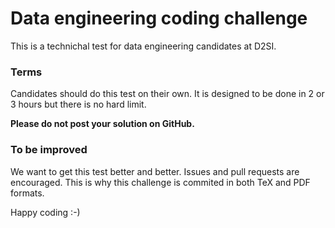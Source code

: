 # Data engineering coding challenge

This is a technichal test for data engineering candidates at D2SI.

### Terms

Candidates should do this test on their own. It is designed to be done in 2 or 3 hours but there is no hard limit.

**Please do not post your solution on GitHub.**

### To be improved

We want to get this test better and better. Issues and pull requests are encouraged. This is why this challenge is commited in both TeX and PDF formats.

Happy coding :-)
